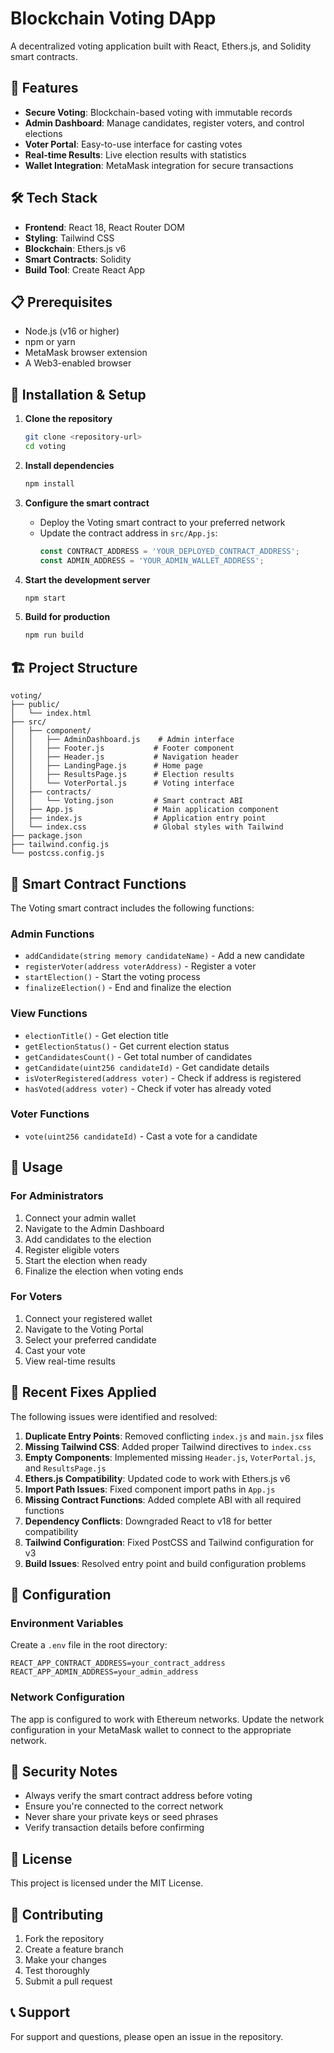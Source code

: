 # Blockchain Voting DApp

A decentralized voting application built with React, Ethers.js, and Solidity smart contracts.

## 🚀 Features

- **Secure Voting**: Blockchain-based voting with immutable records
- **Admin Dashboard**: Manage candidates, register voters, and control elections
- **Voter Portal**: Easy-to-use interface for casting votes
- **Real-time Results**: Live election results with statistics
- **Wallet Integration**: MetaMask integration for secure transactions

## 🛠️ Tech Stack

- **Frontend**: React 18, React Router DOM
- **Styling**: Tailwind CSS
- **Blockchain**: Ethers.js v6
- **Smart Contracts**: Solidity
- **Build Tool**: Create React App

## 📋 Prerequisites

- Node.js (v16 or higher)
- npm or yarn
- MetaMask browser extension
- A Web3-enabled browser

## 🔧 Installation & Setup

1. **Clone the repository**
   ```bash
   git clone <repository-url>
   cd voting
   ```

2. **Install dependencies**
   ```bash
   npm install
   ```

3. **Configure the smart contract**
   - Deploy the Voting smart contract to your preferred network
   - Update the contract address in `src/App.js`:
     ```javascript
     const CONTRACT_ADDRESS = 'YOUR_DEPLOYED_CONTRACT_ADDRESS';
     const ADMIN_ADDRESS = 'YOUR_ADMIN_WALLET_ADDRESS';
     ```

4. **Start the development server**
   ```bash
   npm start
   ```

5. **Build for production**
   ```bash
   npm run build
   ```

## 🏗️ Project Structure

```
voting/
├── public/
│   └── index.html
├── src/
│   ├── component/
│   │   ├── AdminDashboard.js    # Admin interface
│   │   ├── Footer.js           # Footer component
│   │   ├── Header.js           # Navigation header
│   │   ├── LandingPage.js      # Home page
│   │   ├── ResultsPage.js      # Election results
│   │   └── VoterPortal.js      # Voting interface
│   ├── contracts/
│   │   └── Voting.json         # Smart contract ABI
│   ├── App.js                  # Main application component
│   ├── index.js                # Application entry point
│   └── index.css               # Global styles with Tailwind
├── package.json
├── tailwind.config.js
└── postcss.config.js
```

## 🔐 Smart Contract Functions

The Voting smart contract includes the following functions:

### Admin Functions
- `addCandidate(string memory candidateName)` - Add a new candidate
- `registerVoter(address voterAddress)` - Register a voter
- `startElection()` - Start the voting process
- `finalizeElection()` - End and finalize the election

### View Functions
- `electionTitle()` - Get election title
- `getElectionStatus()` - Get current election status
- `getCandidatesCount()` - Get total number of candidates
- `getCandidate(uint256 candidateId)` - Get candidate details
- `isVoterRegistered(address voter)` - Check if address is registered
- `hasVoted(address voter)` - Check if voter has already voted

### Voter Functions
- `vote(uint256 candidateId)` - Cast a vote for a candidate

## 🎯 Usage

### For Administrators
1. Connect your admin wallet
2. Navigate to the Admin Dashboard
3. Add candidates to the election
4. Register eligible voters
5. Start the election when ready
6. Finalize the election when voting ends

### For Voters
1. Connect your registered wallet
2. Navigate to the Voting Portal
3. Select your preferred candidate
4. Cast your vote
5. View real-time results

## 🐛 Recent Fixes Applied

The following issues were identified and resolved:

1. **Duplicate Entry Points**: Removed conflicting `index.js` and `main.jsx` files
2. **Missing Tailwind CSS**: Added proper Tailwind directives to `index.css`
3. **Empty Components**: Implemented missing `Header.js`, `VoterPortal.js`, and `ResultsPage.js`
4. **Ethers.js Compatibility**: Updated code to work with Ethers.js v6
5. **Import Path Issues**: Fixed component import paths in `App.js`
6. **Missing Contract Functions**: Added complete ABI with all required functions
7. **Dependency Conflicts**: Downgraded React to v18 for better compatibility
8. **Tailwind Configuration**: Fixed PostCSS and Tailwind configuration for v3
9. **Build Issues**: Resolved entry point and build configuration problems

## 🔧 Configuration

### Environment Variables
Create a `.env` file in the root directory:
```env
REACT_APP_CONTRACT_ADDRESS=your_contract_address
REACT_APP_ADMIN_ADDRESS=your_admin_address
```

### Network Configuration
The app is configured to work with Ethereum networks. Update the network configuration in your MetaMask wallet to connect to the appropriate network.

## 🚨 Security Notes

- Always verify the smart contract address before voting
- Ensure you're connected to the correct network
- Never share your private keys or seed phrases
- Verify transaction details before confirming

## 📝 License

This project is licensed under the MIT License.

## 🤝 Contributing

1. Fork the repository
2. Create a feature branch
3. Make your changes
4. Test thoroughly
5. Submit a pull request

## 📞 Support

For support and questions, please open an issue in the repository.
